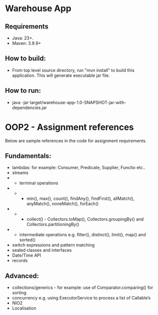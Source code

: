 # Warehouse App

## Requirements
* Java: 23+.
* Maven: 3.9.9+

## How to build:
* From top level source directory, run "mvn install" to build this application. This will generate executable jar file.


## How to run:
* java -jar target/warehouse-app-1.0-SNAPSHOT-jar-with-dependencies.jar

# OOP2 - Assignment references
Below are sample references in the code for assignment requirements.

## Fundamentals:
* lambdas: for example: Consumer, Predicate, Supplier, Functio etc..
* streams
* * terminal operations
* * * min(), max(), count(), findAny(), findFirst(), allMatch(), anyMatch(), noneMatch(), forEach()
* * * collect() - Collectors.toMap(), Collectors.groupingBy() and Collectors.partitioningBy()
* * intermediate operations e.g. filter(), distinct(), limit(), map() and sorted()
* switch expressions and pattern matching
* sealed classes and interfaces
* Date/Time API
* records

## Advanced:
* collections/generics - for example: use of Comparator.comparing() for sorting
* concurrency e.g. using ExecutorService to process a list of Callable’s
* NIO2
* Localisation